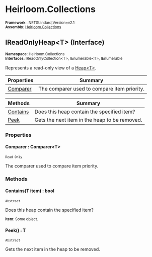 # Heirloom.Collections

<small>**Framework**: .NETStandard,Version=v2.1</small>  
<small>**Assembly**: [Heirloom.Collections](../Heirloom.Collections/Heirloom.Collections.md)</small>  

## IReadOnlyHeap\<T> (Interface)
<small>**Namespace**: Heirloom.Collections</small>  
<small>**Interfaces**: IReadOnlyCollection\<T>, IEnumerable\<T>, IEnumerable</small>  

Represents a read-only view of a [Heap\<T>](Heirloom.Collections.Heap[T].md).

| Properties               | Summary                                     |
|--------------------------|---------------------------------------------|
| [Comparer](#COM45265051) | The comparer used to compare item priority. |

| Methods                 | Summary                                       |
|-------------------------|-----------------------------------------------|
| [Contains](#CON50B6A9F) | Does this heap contain the specified item?    |
| [Peek](#PEE599BAF94)    | Gets the next item in the heap to be removed. |

### Properties

#### <a name="COM45265051"></a>Comparer : Comparer\<T>

<small>`Read Only`</small>

The comparer used to compare item priority.

### Methods

#### <a name="CON50B6A9F"></a>Contains(T item) : bool
<small>`Abstract`</small>

Does this heap contain the specified item?

<small>**item**: <param name="item">Some object.</param></small>  

#### <a name="PEE599BAF94"></a>Peek() : T
<small>`Abstract`</small>

Gets the next item in the heap to be removed.

